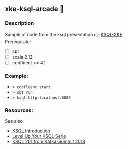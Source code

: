 xke-ksql-arcade :rocket:
----------

### Description

Sample of code from the ksql presentation :point_right: [KSQL-XKE](#).  
Prerequisite:  
- [ ] sbt
- [ ] scala 2.12  
- [ ] confluent >= 4.1

### Example: 

- `> confluent start`
- `> sbt run`
- `> ksql http:localhost:8088`

### Resources: 

See also 
- [KSQL Introduction](#)
- [Level Up Your KSQL Serie](#)
- [KSQL 201 from Kafka-Summit 2018](#)
